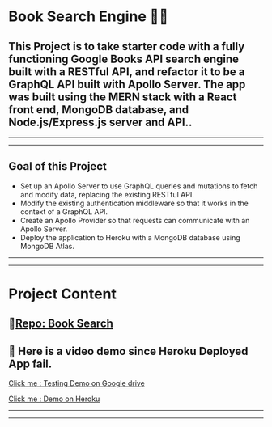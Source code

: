 # Book Search Engine 🌟🌌
## This Project is to  take starter code with a fully functioning Google Books API search engine built with a RESTful API, and refactor it to be a GraphQL API built with Apollo Server. The app was built using the MERN stack with a React front end, MongoDB database, and Node.js/Express.js server and API..
---
___
## Goal of this Project  
* Set up an Apollo Server to use GraphQL queries and mutations to fetch and modify data, replacing the existing RESTful API. 
* Modify the existing authentication middleware so that it works in the context of a GraphQL API.
* Create an Apollo Provider so that requests can communicate with an Apollo Server.
* Deploy the application to Heroku with a MongoDB database using MongoDB Atlas.

---
___

# Project Content

## 🌟[Repo: Book Search ](https://github.com/Young-Chhay/Book-Search "Github Page")

## 🌟 Here is a video demo since Heroku Deployed App fail. 
[Click me : Testing Demo on Google drive](https://drive.google.com/uc?id=1QZIU25VVthe0F4Nx8lJLjUfmcXboFQ50)

[Click me : Demo on Heroku](https://floating-ravine-96943.herokuapp.com/)

---
___